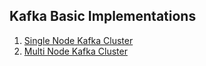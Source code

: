 ## Kafka Basic Implementations

1. [Single Node Kafka Cluster](./SingleNodeKafkaCluster/Readme.md)
2. [Multi Node Kafka Cluster](./MultiNodeKafkaCluster/Readme.md)